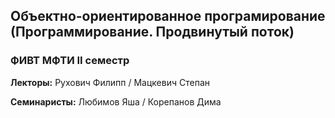 ## Объектно-ориентированное програмирование (Программирование. Продвинутый поток)
### ФИВТ МФТИ II семестр

**Лекторы:** Рухович Филипп / Мацкевич Степан

**Семинаристы:** Любимов Яша / Корепанов Дима
